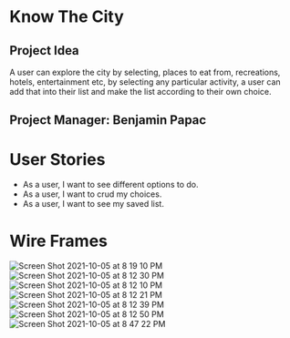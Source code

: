 # Know The City

## Project Idea
A user can explore the city by selecting, places to eat from, recreations, hotels, entertainment etc, by selecting any particular activity, a user can add that into their list and make the list according to their own choice.
## Project Manager: Benjamin Papac

# User Stories
- As a user, I want to see different options to do.
- As a user, I want to crud my choices.
- As a user, I want to see my saved list.

# Wire Frames

![Screen Shot 2021-10-05 at 8 19 10 PM](https://user-images.githubusercontent.com/81372190/136121280-33df6163-3cd3-4417-a7eb-cd7a4726823c.png)
![Screen Shot 2021-10-05 at 8 12 30 PM](https://user-images.githubusercontent.com/81372190/136120889-bdb68fd5-a50a-4404-8c7a-213fa5b462ba.png)
![Screen Shot 2021-10-05 at 8 12 10 PM](https://user-images.githubusercontent.com/81372190/136120878-c5347781-9dc3-4d3c-9407-4f3833a6f3a2.png)
![Screen Shot 2021-10-05 at 8 12 21 PM](https://user-images.githubusercontent.com/81372190/136120886-77442880-78dd-4e3a-9ae7-72069b5555fd.png)
![Screen Shot 2021-10-05 at 8 12 39 PM](https://user-images.githubusercontent.com/81372190/136120897-3ea2dc8e-9a4f-41fe-8be5-3dbaa11345d6.png)
![Screen Shot 2021-10-05 at 8 12 50 PM](https://user-images.githubusercontent.com/81372190/136120902-b622c002-af7a-4d74-a84f-00d7e7a0ef1e.png)
![Screen Shot 2021-10-05 at 8 47 22 PM](https://user-images.githubusercontent.com/81372190/136123348-bb3f5fc3-82a4-40ec-a30a-32c858d12be5.png)

